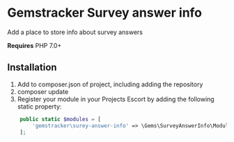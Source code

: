 # Gemstracker Survey answer info
Add a place to store info about survey answers

**Requires** PHP 7.0+

## Installation
1. Add to composer.json of project, including adding the repository
2. composer update
3. Register your module in your Projects Escort by adding the following static property:
```PHP
    public static $modules = [
        'gemstracker\surey-answer-info' => \Gems\SurveyAnswerInfo\ModuleSettings::class,
    ];
```
